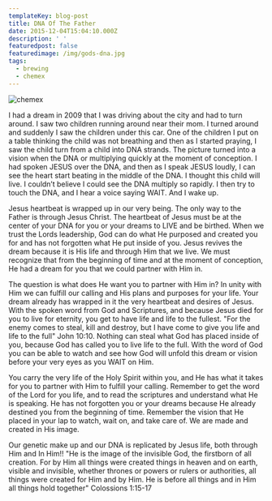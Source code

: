 ```yaml
---
templateKey: blog-post
title: DNA Of The Father
date: 2015-12-04T15:04:10.000Z
description: ' '
featuredpost: false
featuredimage: /img/gods-dna.jpg
tags:
  - brewing
  - chemex
---
```

![chemex](/img/gods_dna.gif)

I had a dream in 2009 that I was driving about the city and had to turn around. I saw two children running around near their mom.  I turned around and suddenly I saw the children under this car. One of the children I put on a table thinking the child was not breathing and then as I started praying, I saw the child turn from a child into DNA strands. The picture turned into a vision when the DNA or multiplying quickly at the moment of conception. I had spoken JESUS over the DNA, and then as I speak JESUS loudly, I can see the heart start beating in the middle of the DNA. I thought this child will live.  I couldn’t believe I could see the DNA multiply so rapidly. I then try to touch the DNA, and I hear a voice saying WAIT. And I wake up.

Jesus heartbeat is wrapped up in our very being. The only way to the Father is through Jesus Christ. The heartbeat of Jesus must be at the center of your DNA for you or your dreams to LIVE and be birthed. When we trust the Lords leadership, God can do what He purposed and created you for and has not forgotten what He put inside of you. Jesus revives the dream because it is His life and through Him that we live. We must recognize that from the beginning of time and at the moment of conception, He had a dream for you that we could partner with Him in.

The question is what does He want you to partner with Him in? In unity with Him we can fulfill our calling and His plans and purposes for your life. Your dream already has wrapped in it the very heartbeat and desires of Jesus.  With the spoken word from God and Scriptures, and because Jesus died for you to live for eternity, you get to have life and life to the fullest. "For the enemy comes to steal, kill and destroy, but I have come to give you life and life to the full" John 10:10. Nothing can steal what God has placed inside of you, because God has called you to live life to the full. With the word of God you can be able to watch and see how God will unfold this dream or vision before your very eyes as you WAIT on Him.

You carry the very life of the Holy Spirit within you, and He has what it takes for you to partner with Him to fulfill your calling. Remember to get the word of the Lord for you life, and to read the scriptures and understand what He is speaking. He has not forgotten you or your dreams because He already destined you from the beginning of time. Remember the vision that He placed in your lap to watch, wait on, and take care of. We are made and created in His image.

Our genetic make up and our DNA is replicated by Jesus life, both through Him and In Him!! "He is the image of the invisible God, the firstborn of all creation. For by Him all things were created things in heaven and on earth, visible and invisible, whether thrones or powers or rulers or authorities, all things were created for Him and by Him. He is before all things and in Him all things hold together" Colossions 1:15-17
